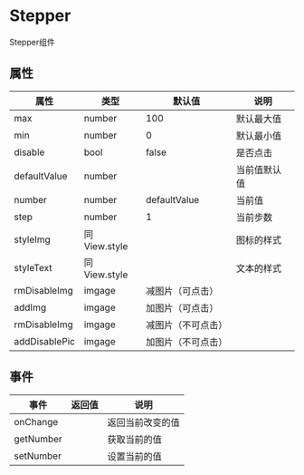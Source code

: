 # Stepper
Stepper组件

## 属性
| 属性 | 类型 | 默认值 | 说明 |
|---|---|---|---|
|max|number|100|默认最大值|
|min|number|0|默认最小值|
|disable|bool| false|是否点击|
|defaultValue|number| |当前值默认值|
|number|number| defaultValue|当前值|
|step|number| 1|当前步数|
| styleImg | 同View.style |  | 图标的样式
| styleText | 同View.style |  | 文本的样式
| rmDisableImg | imgage  | 减图片（可点击）
| addImg | imgage |  加图片（可点击）
| rmDisableImg | imgage  | 减图片（不可点击）
| addDisablePic | imgage |  加图片（不可点击）

## 事件
| 事件 | 返回值 | 说明 |
|---|---|---|
| onChange |  | 返回当前改变的值
| getNumber |  | 获取当前的值
| setNumber |  | 设置当前的值
